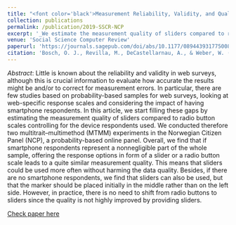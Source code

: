 ```yaml
---
title: "<font color='black'>Measurement Reliability, Validity, and Quality of Slider Versus Radio Button Scales in an Online Probability-Based Panel in Norway</font>"
collection: publications
permalink: /publication/2019-SSCR-NCP
excerpt: '_We estimate the measurement quality of sliders compared to radio button scales controlling for the device respondents used. To do so conducted two multitrait–multimethod (MTMM) experiments in the Norwegian Citizen Panel (NCP), a probability-based online panel._ [Read more](https://orioljbosch.github.io/publication/2019-SSCR-NCP)'
venue: 'Social Science Computer Review'
paperurl: 'https://journals.sagepub.com/doi/abs/10.1177/0894439317750089'
citation: 'Bosch, O. J., Revilla, M., DeCastellarnau, A., & Weber, W. (2019). Measurement reliability, validity, and quality of slider versus radio button scales in an online probability-based panel in Norway. Social Science Computer Review, 37(1), 119-132.'
---
```

_Abstract_: Little is known about the reliability and validity in web surveys, although this is crucial information to evaluate how accurate the results might be and/or to correct for measurement errors. In particular, there are few studies based on probability-based samples for web surveys, looking at web-specific response scales and considering the impact of having smartphone respondents. In this article, we start filling these gaps by estimating the measurement quality of sliders compared to radio button scales controlling for the device respondents used. We conducted therefore two multitrait–multimethod (MTMM) experiments in the Norwegian Citizen Panel (NCP), a probability-based online panel. Overall, we find that if smartphone respondents represent a nonnegligible part of the whole sample, offering the response options in form of a slider or a radio button scale leads to a quite similar measurement quality. This means that sliders could be used more often without harming the data quality. Besides, if there are no smartphone respondents, we find that sliders can also be used, but that the marker should be placed initially in the middle rather than on the left side. However, in practice, there is no need to shift from radio buttons to sliders since the quality is not highly improved by providing sliders.

[Check paper here](https://journals.sagepub.com/doi/abs/10.1177/0894439317750089)

